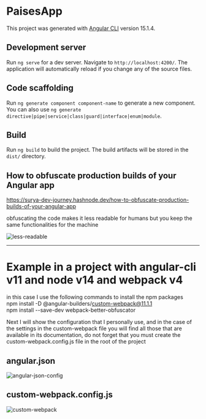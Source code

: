 # PaisesApp

This project was generated with [Angular CLI](https://github.com/angular/angular-cli) version 15.1.4.

## Development server

Run `ng serve` for a dev server. Navigate to `http://localhost:4200/`. The application will automatically reload if you change any of the source files.

## Code scaffolding

Run `ng generate component component-name` to generate a new component. You can also use `ng generate directive|pipe|service|class|guard|interface|enum|module`.

## Build

Run `ng build` to build the project. The build artifacts will be stored in the `dist/` directory.

## How to obfuscate production builds of your Angular app

https://surya-dev-journey.hashnode.dev/how-to-obfuscate-production-builds-of-your-angular-app

obfuscating the code makes it less readable for humans but you keep the same functionalities for the machine

![less-readable](https://user-images.githubusercontent.com/55423389/231762692-3dc385af-4b91-428c-8742-c2f0c2a02c2f.PNG)


<hr/>

# Example in a project with angular-cli v11 and node v14 and webpack v4

in this case I use the following commands to install the npm packages
<br/>
npm install -D @angular-builders/custom-webpack@11.1.1
<br/>
npm install --save-dev webpack-better-obfuscator


Next I will show the configuration that I personally use, and in the case of the settings in the custom-webpack file you will find all those that are available in its documentation, do not forget that you must create the custom-webpack.config.js file in the root of the project

## angular.json
![angular-json-config](https://user-images.githubusercontent.com/55423389/233251075-56e039b4-390a-465c-85a7-fac7f442afa1.PNG)

## custom-webpack.config.js
![custom-webpack](https://user-images.githubusercontent.com/55423389/233251204-4f32c5c8-2bb0-4313-8208-6b58ce5a4d45.png)



